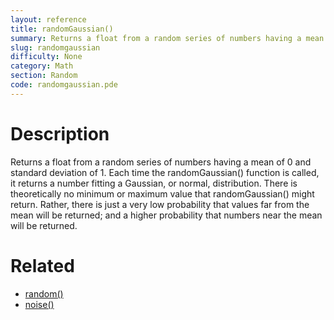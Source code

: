 ```yaml
---
layout: reference
title: randomGaussian()
summary: Returns a float from a random series of numbers having a mean of 0 and standard deviation of 1
slug: randomgaussian
difficulty: None
category: Math
section: Random
code: randomgaussian.pde
---
```


# Description

Returns a float from a random series of numbers having a mean of 0 and standard deviation of 1. Each time the randomGaussian() function is called, it returns a number fitting a Gaussian, or normal, distribution. There is theoretically no minimum or maximum value that randomGaussian() might return. Rather, there is just a very low probability that values far from the mean will be returned; and a higher probability that numbers near the mean will be returned.
# Related

- [random()](random.html)
- [noise()](noise.html)
